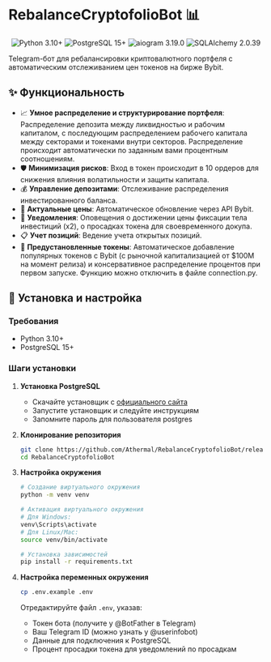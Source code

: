 # RebalanceCryptofolioBot 📊

<div align="center">
  <img src="https://img.shields.io/badge/Python-3.10%2B-blue" alt="Python 3.10+">
  <img src="https://img.shields.io/badge/PostgreSQL-15%2B-blue" alt="PostgreSQL 15+">
  <img src="https://img.shields.io/badge/aiogram-3.19.0-green" alt="aiogram 3.19.0">
  <img src="https://img.shields.io/badge/SQLAlchemy-2.0.39-orange" alt="SQLAlchemy 2.0.39">
</div>

Telegram-бот для ребалансировки криптовалютного портфеля с автоматическим отслеживанием цен токенов на бирже Bybit.

## ✨ Функциональность

- 📈 **Умное распределение и структурирование портфеля**: Распределение депозита между ликвидностью и рабочим капиталом, с последующим распределением рабочего капитала между секторами и токенами внутри секторов. Распределение происходит автоматически по заданным вами процентным соотношениям.
- 🛡️ **Минимизация рисков**: Вход в токен происходит в 10 ордеров для снижения влияния волатильности и защиты капитала.
- 💰 **Управление депозитами**: Отслеживание распределения инвестированного баланса.
- 🔄 **Актуальные цены**: Автоматическое обновление через API Bybit.
- 🔔 **Уведомления**: Оповещения о достижении цены фиксации тела инвестиций (х2), о просадках токена для своевременного докупа.
- 📋 **Учет позиций**: Ведение учета открытых позиций.
- 🌟 **Предустановленные токены**: Автоматическое добавление популярных токенов с Bybit (с рыночной капитализацией от $100M на момент релиза) и консервативное распределение процентов при первом запуске. Функцию можно отключить в файле connection.py.


## 🚀 Установка и настройка

### Требования

- Python 3.10+
- PostgreSQL 15+

### Шаги установки

1. **Установка PostgreSQL**
   - Скачайте установщик с [официального сайта](https://www.postgresql.org/download/)
   - Запустите установщик и следуйте инструкциям
   - Запомните пароль для пользователя postgres

2. **Клонирование репозитория**
   ```bash
   git clone https://github.com/Athermal/RebalanceCryptofolioBot/releases/latest
   cd RebalanceCryptofolioBot
   ```

3. **Настройка окружения**
   ```bash
   # Создание виртуального окружения
   python -m venv venv
   
   # Активация виртуального окружения
   # Для Windows:
   venv\Scripts\activate
   # Для Linux/Mac:
   source venv/bin/activate
   
   # Установка зависимостей
   pip install -r requirements.txt
   ```

4. **Настройка переменных окружения**
   ```bash
   cp .env.example .env
   ```
   
   Отредактируйте файл `.env`, указав:
   - Токен бота (получите у @BotFather в Telegram)
   - Ваш Telegram ID (можно узнать у @userinfobot)
   - Данные для подключения к PostgreSQL
   - Процент просадки токена для уведомлений по просадкам


